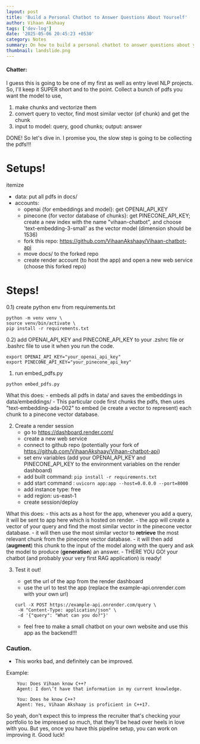 ```yaml
---
layout: post
title: 'Build a Personal Chatbot to Answer Questions About Yourself'
author: Vihaan Akshaay
tags: ['dev-log']
date: '2025-05-06 20:45:23 +0530'
category: Notes
summary: On how to build a personal chatbot to answer questions about yourself.
thumbnail: landslide.png
---
```


#### Chatter:
I guess this is going to be one of my first as well as entry level NLP projects. So, I'll keep it SUPER short and to the point.
Collect a bunch of pdfs you want the model to use, 

1) make chunks and vectorize them
2) convert query to vector, find most similar vector (of chunk) and get the chunk
3) input to model: query, good chunks; output: answer

DONE!
So let's dive in. I promise you, the slow step is going to be collecting the pdfs!!!

# Setups!
itemize
- data: put all pdfs in docs/ 
- accounts:
    - openai {for embeddings and model}: get OPENAI_API_KEY 
    - pinecone {for vector database of chunks}: get PINECONE_API_KEY; create a new index with the name "vihaan-chatbot", and choose 'text-embedding-3-small' as the vector model (dimension should be 1536)
    - fork this repo: https://github.com/VihaanAkshaay/Vihaan-chatbot-api
    - move docs/ to the forked repo
    - create render account (to host the app) and open a new web service (choose this forked repo)

# Steps!
0.1) create python env from requirements.txt

```
python -m venv venv \
source venv/bin/activate \
pip install -r requirements.txt
```

0.2) add OPENAI_API_KEY and PINECONE_API_KEY to your .zshrc file or .bashrc file to use it when you run the code.

```
export OPENAI_API_KEY="your_openai_api_key"
export PINECONE_API_KEY="your_pinecone_api_key"
```

1) run embed_pdfs.py

```
python embed_pdfs.py
```

What this does: 
    - embeds all pdfs in data/ and saves the embeddings in data/embeddings/
    - This particular code first chunks the pdfs, then uses "text-embedding-ada-002" to embed (ie create a vector to represent) each chunk to a pinecone vector database.

2) Create a render session
    - go to https://dashboard.render.com/
    - create a new web service
    - connect to github repo (potentially your fork of https://github.com/VihaanAkshaay/Vihaan-chatbot-api)
    - set env variables (add your OPENAI_API_KEY and PINECONE_API_KEY to the environment variables on the render dashboard)
    - add built command: ```pip install -r requirements.txt```
    - add start command : ```uvicorn app:app --host=0.0.0.0 --port=8000```
    - add instance type: free
    - add region: us-east-1
    - create session/deploy

What this does:
    - this acts as a host for the app, whenever you add a query, it will be sent to app here which is hosted on render.
    - the app will create a vector of your query and find the most similar vector in the pinecone vector database.
    - it will then use the most similar vector to **retrieve** the most relevant chunk from the pinecone vector database.
    - it will then add (**augment**) this chunk to the input of the model along with the query and ask the model to produce (**generation**) an answer.
    - THERE YOU GO! your chatbot (and probably your very first RAG application) is ready!

3) Test it out!
    - get the url of the app from the render dashboard
    - use the url to test the app (replace the example-api.onrender.com with your own url)

    ```
    curl -X POST https://example-api.onrender.com/query \
     -H "Content-Type: application/json" \
     -d '{"query": "What can you do?"}'
    ```
    
    - feel free to make a small chatbot on your own website and use this app as the backend!!! 



### Caution.
- This works bad, and definitely can be improved.

Example: 

```
    You: Does Vihaan know C++?
    Agent: I don\’t have that information in my current knowledge.

    You: Does he know C++?
    Agent: Yes, Vihaan Akshaay is proficient in C++17.
```

So yeah, don't expect this to impress the recruiter that's checking your portfolio to be impressed so much, that they'll be head over heels in love with you.
But yes, once you have this pipeline setup, you can work on improving it. Good luck!

